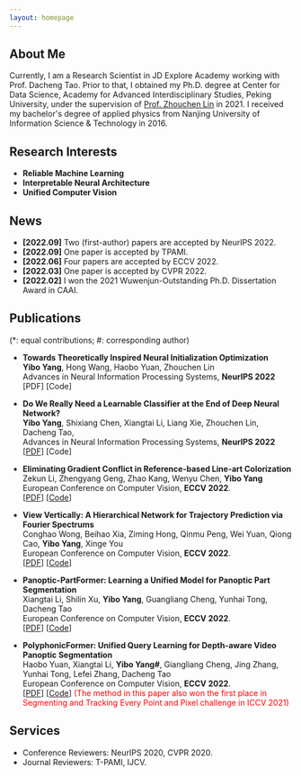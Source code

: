 ```yaml
---
layout: homepage
---
```


## About Me

Currently, I am a Research Scientist in JD Explore Academy working with Prof. Dacheng Tao. Prior to that, I obtained my Ph.D. degree at Center for Data Science, Academy for Advanced Interdisciplinary Studies, Peking University, under the supervision of [Prof. Zhouchen Lin](https://zhouchenlin.github.io/) in 2021. I received my bachelor's degree of applied physics from Nanjing University of Information Science & Technology in 2016.

## Research Interests

- **Reliable Machine Learning**
- **Interpretable Neural Architecture**
- **Unified Computer Vision**

## News

- **[2022.09]** Two (first-author) papers are accepted by NeurIPS 2022.
- **[2022.09]** One paper is accepted by TPAMI.
- **[2022.06]** Four papers are accepted by ECCV 2022.
- **[2022.03]** One paper is accepted by CVPR 2022.
- **[2022.02]** I won the 2021 Wuwenjun-Outstanding Ph.D. Dissertation Award in CAAI.

## Publications

(*: equal contributions; #: corresponding author)

- **Towards Theoretically Inspired Neural Initialization Optimization**
  <br>
  **Yibo Yang**, Hong Wang, Haobo Yuan, Zhouchen Lin
  <br>
  Advances in Neural Information Processing Systems, **NeurIPS 2022**
  <br>
  [PDF] [Code] <!--<strong><i style="color:#e74d3c">Oral Presentation</i></strong>-->

- **Do We Really Need a Learnable Classifier at the End of Deep Neural Network?**
  <br>
  **Yibo Yang**, Shixiang Chen, Xiangtai Li, Liang Xie, Zhouchen Lin, Dacheng Tao,
  <br>
  Advances in Neural Information Processing Systems, **NeurIPS 2022**
  <br>
  [[PDF](https://arxiv.org/pdf/2203.09081)] [Code]

- **Eliminating Gradient Conflict in Reference-based Line-art Colorization**
  <br>
  Zekun Li, Zhengyang Geng, Zhao Kang, Wenyu Chen, **Yibo Yang**
  <br>
  European Conference on Computer Vision, **ECCV 2022**.
  <br>
  [[PDF](http://arxiv.org/abs/2207.06095)] [[Code](https://github.com/kunkun0w0/SGA)]

- **View Vertically: A Hierarchical Network for Trajectory Prediction via Fourier Spectrums**
  <br>
  Conghao Wong, Beihao Xia, Ziming Hong, Qinmu Peng, Wei Yuan, Qiong Cao, **Yibo Yang**, Xinge You
  <br>
  European Conference on Computer Vision, **ECCV 2022**.
  <br>
  [[PDF](https://arxiv.org/pdf/2110.07288.pdf)] [[Code](https://github.com/cocoon2wong/Vertical)]

- **Panoptic-PartFormer: Learning a Unified Model for Panoptic Part Segmentation**
  <br>
  Xiangtai Li, Shilin Xu, **Yibo Yang**, Guangliang Cheng, Yunhai Tong, Dacheng Tao
  <br>
  European Conference on Computer Vision, **ECCV 2022**.
  <br>
  [[PDF](https://arxiv.org/pdf/2204.04655.pdf)] [[Code](https://github.com/lxtGH/Panoptic-PartFormer)]

- **PolyphonicFormer: Unified Query Learning for Depth-aware Video Panoptic Segmentation**
  <br>
  Haobo Yuan, Xiangtai Li, **Yibo Yang#**, Giangliang Cheng, Jing Zhang, Yunhai Tong, Lefei Zhang, Dacheng Tao
  <br>
  European Conference on Computer Vision, **ECCV 2022**.
  <br>
  [[PDF](https://arxiv.org/pdf/2112.02582)] [[Code](https://github.com/kunkun0w0/SGA)] <font color=red>(The method in this paper also won the first place in Segmenting and Tracking Every Point and Pixel challenge in ICCV 2021)</font>

  

## Services

- Conference Reviewers: NeurIPS 2020, CVPR 2020.
- Journal Reviewers: T-PAMI, IJCV.
